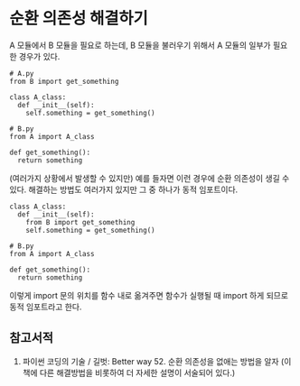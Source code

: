 # 순환 의존성 해결하기

A 모듈에서 B 모듈을 필요로 하는데, B 모듈을 불러우기 위해서 A 모듈의 일부가 필요한 경우가 있다.

```
# A.py
from B import get_something

class A_class:
  def __init__(self):
    self.something = get_something()
    
# B.py
from A import A_class

def get_something():
  return something
```

(여러가지 상황에서 발생할 수 있지만) 예를 들자면 이런 경우에 순환 의존성이 생길 수 있다.
해결하는 방법도 여러가지 있지만 그 중 하나가 동적 임포트이다.

```
class A_class:
  def __init__(self):
    from B import get_something
    self.something = get_something()
    
# B.py
from A import A_class

def get_something():
  return something
```

이렇게 import 문의 위치를 함수 내로 옮겨주면 함수가 실행될 때 import 하게 되므로 동적 임포트라고 한다.

## 참고서적
1. 파이썬 코딩의 기술 / 길벗: Better way 52. 순환 의존성을 없애는 방법을 알자
(이 책에 다른 해결방법을 비롯하여 더 자세한 설명이 서술되어 있다.)

